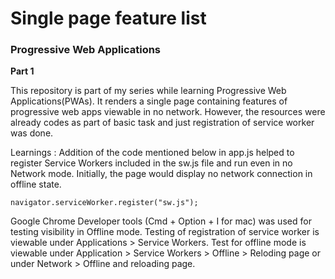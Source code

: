 # Single page feature list 
### Progressive Web Applications
**Part 1**

This repository is part of my series while learning Progressive Web Applications(PWAs).
It renders a single page containing features of progressive web apps viewable in no network.
However, the resources were already codes as part of basic task and just registration of service worker was done.

Learnings : 
Addition of the code mentioned below in app.js helped to register Service Workers included in the sw.js file and run even in no Network mode. Initially, the page would display no network connection in offline state.

`navigator.serviceWorker.register("sw.js");` 

Google Chrome Developer tools (Cmd + Option + I for mac) was used for testing visibility in Offline mode.
Testing of registration of service worker is viewable under Applications > Service Workers.
Test for offline mode is viewable under Application > Service Workers > Offline > Reloding page or under Network > Offline and reloading page.
